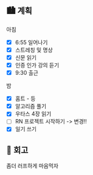 ## 🏙️ 계획

아침

- [x] 6:55 일어나기
- [x] 스트레칭 및 명상
- [x] 신문 읽기
- [x] 인증 인가 강의 듣기
- [x] 9:30 출근

밤

- [x] 홈트 - 등
- [x] 알고리즘 풀기
- [x] 우타스 4장 읽기
- [ ] RN 프로젝트 시작하기 -> 변경!!
- [x] 일기 쓰기

## 🌆 회고

좀더 러프하게 마음먹자